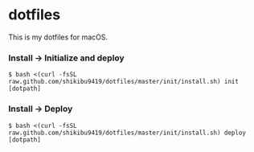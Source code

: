# dotfiles
This is my dotfiles for macOS.

### Install -> Initialize and deploy

```
$ bash <(curl -fsSL raw.github.com/shikibu9419/dotfiles/master/init/install.sh) init [dotpath]
```

### Install -> Deploy

```
$ bash <(curl -fsSL raw.github.com/shikibu9419/dotfiles/master/init/install.sh) deploy [dotpath]
```
